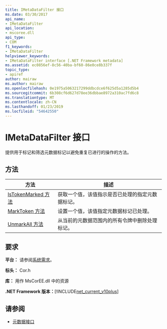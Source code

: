 ```yaml
---
title: IMetaDataFilter 接口
ms.date: 03/30/2017
api_name:
- IMetaDataFilter
api_location:
- mscoree.dll
api_type:
- COM
f1_keywords:
- IMetaDataFilter
helpviewer_keywords:
- IMetaDataFilter interface [.NET Framework metadata]
ms.assetid: ec0856ef-8c56-40ba-bf60-86e0ce8b337f
topic_type:
- apiref
author: mairaw
ms.author: mairaw
ms.openlocfilehash: 0e1975a5063217299ddbcdce6f625d5a1285d5b4
ms.sourcegitcommit: 6b308cf6d627d78ee36dbbae8972a310ac7fd6c8
ms.translationtype: MT
ms.contentlocale: zh-CN
ms.lasthandoff: 01/23/2019
ms.locfileid: "54642550"
---
```

# <a name="imetadatafilter-interface"></a>IMetaDataFilter 接口
提供用于标记和筛选元数据标记以避免重复已进行的操作的方法。  
  
## <a name="methods"></a>方法  
  
|方法|描述|  
|------------|-----------------|  
|[IsTokenMarked 方法](../../../../docs/framework/unmanaged-api/metadata/imetadatafilter-istokenmarked-method.md)|获取一个值，该值指示是否已处理的指定元数据标记。|  
|[MarkToken 方法](../../../../docs/framework/unmanaged-api/metadata/imetadatafilter-marktoken-method.md)|设置一个值，该值指定元数据标记已处理。|  
|[UnmarkAll 方法](../../../../docs/framework/unmanaged-api/metadata/imetadatafilter-unmarkall-method.md)|从当前的元数据范围内的所有令牌中删除处理标记。|  
  
## <a name="requirements"></a>要求  
 **平台：** 请参阅[系统需求](../../../../docs/framework/get-started/system-requirements.md)。  
  
 **标头：** Cor.h  
  
 **库：** 用作 MsCorEE.dll 中的资源  
  
 **.NET Framework 版本：**[!INCLUDE[net_current_v10plus](../../../../includes/net-current-v10plus-md.md)]  
  
## <a name="see-also"></a>请参阅
- [元数据接口](../../../../docs/framework/unmanaged-api/metadata/metadata-interfaces.md)
